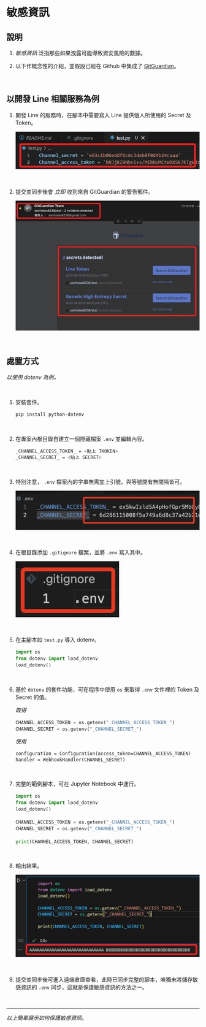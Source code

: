 # 敏感資訊

## 說明

1. _敏感資訊_ 泛指那些如果洩露可能導致資安風險的數據。

2. 以下作概念性的介紹，並假設已經在 Github 中集成了 [GitGuardian](https://www.gitguardian.com/)。

<br>

## 以開發 Line 相關服務為例

1. 開發 Line 的服務時，在腳本中需要寫入 Line 提供個人所使用的 Secret 及 Token。

    ![](images/img_78.png)

<br>

2. 提交並同步後會 _立即_ 收到來自 GitGuardian 的警告郵件。

    ![](images/img_79.png)

<br>

## 處置方式

_以使用 dotenv 為例。_

<br>

1. 安裝套件。

    ```bash
    pip install python-dotenv
    ```

<br>

2. 在專案內根目錄自建立一個隱藏檔案 `.env` 並編輯內容。

    ```bash
    _CHANNEL_ACCESS_TOKEN_ = <貼上 TKOKEN>
    _CHANNEL_SECRET_ = <貼上 SECRET>
    ```

<br>

3. 特別注意， `.env` 檔案內的字串無需加上引號，與等號間有無間隔皆可。
    
    ![](images/img_137.png)

<br>

4. 在根目錄添加 `.gitignore` 檔案，並將 `.env` 寫入其中。

    ![](images/img_138.png)

<br>

5. 在主腳本如 `test.py` 導入 dotenv。

    ```python
    import os
    from dotenv import load_dotenv
    load_dotenv()
    ```

<br>

6. 基於 `dotenv` 的套件功能，可在程序中使用 `os` 來取得 `.env` 文件裡的 Token 及 Secret 的值。

    _取得_
    ```python
    CHANNEL_ACCESS_TOKEN = os.getenv("_CHANNEL_ACCESS_TOKEN_")
    CHANNEL_SECRET = os.getenv("_CHANNEL_SECRET_")
    ```
    _使用_
    ```
    configuration = Configuration(access_token=CHANNEL_ACCESS_TOKEN)
    handler = WebhookHandler(CHANNEL_SECRET)
    ```

<br>

7. 完整的範例腳本，可在 Jupyter Notebook 中運行。

    ```python
    import os
    from dotenv import load_dotenv
    load_dotenv()

    CHANNEL_ACCESS_TOKEN = os.getenv("_CHANNEL_ACCESS_TOKEN_")
    CHANNEL_SECRET = os.getenv("_CHANNEL_SECRET_")

    print(CHANNEL_ACCESS_TOKEN, CHANNEL_SECRET)
    ```

<br>

8. 輸出結果。

    ![](images/img_80.png)

<br>

9. 提交並同步後可進入遠端倉庫查看，此時已同步完整的腳本，唯獨未將儲存敏感資訊的 `.env` 同步，這就是保護敏感資訊的方法之一。

<br>

___

_以上簡單展示如何保護敏感資訊。_